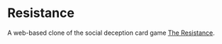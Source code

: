 # Resistance

A web-based clone of the social deception card game
[The Resistance](https://indieboardsandcards.com/index.php/our-games/the-resistance/).